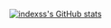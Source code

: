 [![indexss's GitHub stats](https://github-readme-stats.vercel.app/api?username=indexss)](https://github.com/anuraghazra/github-readme-stats)
